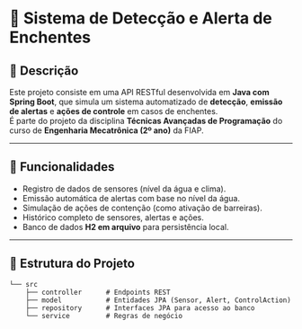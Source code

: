 # 🌊 Sistema de Detecção e Alerta de Enchentes

## 📘 Descrição

Este projeto consiste em uma API RESTful desenvolvida em **Java com Spring Boot**, que simula um sistema automatizado de **detecção**, **emissão de alertas** e **ações de controle** em casos de enchentes.  
É parte do projeto da disciplina **Técnicas Avançadas de Programação** do curso de **Engenharia Mecatrônica (2º ano)** da FIAP.

---

## 🎯 Funcionalidades

- Registro de dados de sensores (nível da água e clima).
- Emissão automática de alertas com base no nível da água.
- Simulação de ações de contenção (como ativação de barreiras).
- Histórico completo de sensores, alertas e ações.
- Banco de dados **H2 em arquivo** para persistência local.

---

## 🧱 Estrutura do Projeto

```plaintext
└── src
    ├── controller      # Endpoints REST
    ├── model           # Entidades JPA (Sensor, Alert, ControlAction)
    ├── repository      # Interfaces JPA para acesso ao banco
    └── service         # Regras de negócio
